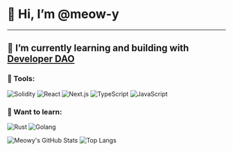 # 👋 Hi, I’m @meow-y
---
## 🌱 I’m currently learning and building with [Developer DAO](https://github.com/Developer-DAO)





### 🌈 Tools:

<p align="left">

  <img alt="Solidity" src="https://img.shields.io/badge/-Solidity-BAC9F9?style=flat-square&logo=solidity&logoColor=363636" />
  <img alt="React" src="https://img.shields.io/badge/-React-1DA6D0?style=flat-square&logo=react&logoColor=white" />
  <img alt="Next.js" src="https://img.shields.io/badge/-Next.js-black?style=flat-square&logo=next.js&logoColor=white" />
  <img alt="TypeScript" src="https://img.shields.io/badge/-TypeScript-007ACC?style=flat-square&logo=typescript&logoColor=white" />
  <img alt="JavaScript" src="https://img.shields.io/badge/-JavaScript-F0DB4F?style=flat-square&logo=javascript&logoColor=black" />
  

</p>


### 🧠 Want to learn:

<p align="left">

  <img alt="Rust" src="https://img.shields.io/badge/-Rust-F44A00?style=flat-square&logo=Rust&logoColor=black" />
   <img alt="Golang" src="https://img.shields.io/badge/-Golang-6AD7E4?style=flat-square&logo=Go&logoColor=black" />
  
 

</p>

![Meowy's GitHub Stats](https://github-readme-stats.vercel.app/api?username=meow-y&count_private=true&show_icons=true&custom_title=Github%20Status&hide=issues&theme=radical)
![Top Langs](https://github-readme-stats.vercel.app/api/top-langs/?username=meow-y&langs_count=6&hide=TeXt&hide_border=true&layout=compact&theme=radical)






<!---
meowy is a ✨ special ✨ repository because its `README.md` (this file) appears on your GitHub profile.
You can click the Preview link to take a look at your changes.
--->
